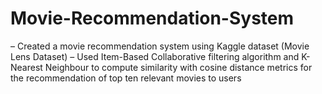 # Movie-Recommendation-System
– Created a movie recommendation system using Kaggle dataset (Movie Lens Dataset)
– Used Item-Based Collaborative filtering algorithm and K-Nearest Neighbour to compute similarity with cosine
distance metrics for the recommendation of top ten relevant movies to users
